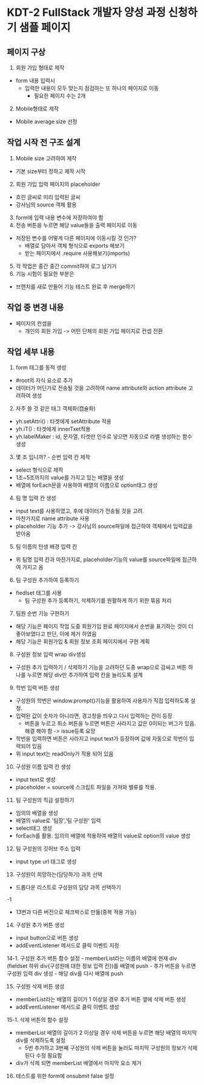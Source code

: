 # KDT-2 FullStack 개발자 양성 과정 신청하기 샘플 페이지

## 페이지 구상
1. 회원 가입 형태로 제작
- form 내용 입력시
  - 입력한 내용이 모두 맞는지 점검하는 또 하나의 페이지로 이동
    - 필요한 페이지 수는 2개
2. Mobile형태로 제작
  - Mobile average size 선정

## 작업 시작 전 구조 설계
1. Mobile size 고려하여 제작
- 기본 size부터 정하고 제작 시작
2. 회원 가입 입력 페이지의 placeholder
- 흐린 글씨로 미리 입력된 글씨
- 강사님의 source 객체 활용
3. form에 입력 내용 변수에 저장하여야 함
4. 전송 버튼을 누르면 해당 value들을 출력 페이지로 이동
- 저장된 변수를 어떻게 다른 페이지에 이동시킬 것 인가?
  - 배열로 담아서 객체 형식으로 exports 해보기
  - 받는 페이지에서 .require 사용해보기(imports)
5. 각 작업은 중간 중간 commit하여 로그 남기기
6. 기능 시험이 필요한 부분은
- 브랜치를 새로 만들어 기능 테스트 완료 후 merge하기

## 작업 중 변경 내용
- 페이지의 컨셉을
  - 개인의 회원 가입 -> 어떤 단체의 회원 가입 페이지로 컨셉 전환

## 작업 세부 내용
1. form 태그를 동적 생성
  - #root의 자식 요소로 추가
  - 데이터가 어딘가로 전송될 것을 고려하여 name attribute와 action attribute 고려하여 생성

2. 자주 쓸 것 같은 태그 객체화(캡슐화)
  - yh.setAttri() : 타겟에게 setAttribute 적용
  - yh.iT() : 타겟에게 innerTxet적용
  - yh.labelMaker : id, 문자열, 타겟만 인수로 넣으면 자동으로 라벨 생성하는 함수 생성

3. 몇 조 입니까? - 순번 입력 칸 제작
  - select 형식으로 제작
  - 1조~5조까지의 value를 가지고 있는 배열을 생성
  - 배열에 forEach문을 사용하여 배열의 이름으로 option태그 생성

4. 팀 명 입력 칸 생성
  - input text를 사용하였고, 후에 데이터가 전송될 것을 고려.
  - 마찬가지로 name attribute 사용
  - placeholder 기능 추가 -> 강사님의 source파일에 접근하여 객체에서 입력값을 받아옴

5. 팀 이름의 탄생 배경 입력 칸
  - 위 팀명 입력 칸과 마찬가지로, placeholder기능의 value를 source파일에 접근하여 가지고 옴

6. 팀 구성원 추가하여 등록하기
  - fiedlset 태그를 사용
    - 팀 구성원 추가 등록하기, 삭제하기를 원활하게 하기 위한 묶음 처리

7. 팀원 순번 기능 구현하기
  - 해당 기능은 페이지 작업 도중 회원가입 완료 페이지에서 순번을 표기하는 것이 더 좋아보였다고 판단, 이에 제거 하였음
  - 해당 기능은 회원가입 & 회원 정보 조회 페이지에서 구현 계획

8. 구성원 정보 입력 wrap div생성
  - 구성원 추가 입력하기 / 삭제하기 기능을 고려하던 도중
    wrap으로 감싸고 버튼 하나를 누르면 해당 div만 추가하여 입력 칸을 늘리도록 설계

9. 학번 입력 버튼 생성
  - 구성원의 학번은 window.prompt()기능을 활용하여 사용자가 직접 입력하도록 설정.
  - 입력된 값이 숫자가 아니라면, 경고창을 띄우고 다시 입력하는 칸이 등장
    - 버튼을 누르고 취소 버튼을 누르면 버튼은 사라지고 값은 0이되는 버그가 있음. 해결 해야 함
      -> issue등록 요망
  - 학번을 입력하면 버튼은 사라지고 input text가 등장하며 값에 자동으로 학번이 입력되어 있음
  - 위 input text는 readOnly가 적용 되어 있음

10. 구성원 이름 입력 칸 생성
  - input text로 생성
  - placeholder = source에 스크립트 파일을 가져와 밸류를 적용.

11. 팀 구성원의 직급 설정하기
  - 임의의 배열을 생성
  - 배열의 value로 '팀장','팀 구성원' 입력
  - select태그 생성
  - forEach를 활용. 임의의 배열에 적용하여 배열의 value로 option의 value 생성

12. 팀 구성원의 깃허브 주소 입력
  - input type url 태그로 생성

13. 구성원이 희망하는(담당하기) 과목 선택
  - 드롭다운 리스트로 구성원의 담당 과목 선택하기

   -1
  - 13번과 다른 버전으로 체크박스로 만듦(중복 적용 가능)

14. 구성원 추가 버튼 생성
  - input button으로 버튼 생성
  - addEventListener 메서드로 클릭 이벤트 지정

  14-1. 구성원 추가 버튼 함수 설정
    - memberList라는 이름의 배열에 현재 div (fieldset 하위 div{구성원에 대한 정보 입력 칸})를 배열에 push
    - 추가 버튼을 누르면 구성원 입력 div 생성
    - 해당 div를 다시 배열에 push

15. 구성원 삭제 버튼 생성
  - memberList라는 배열의 길이가 1 이상일 경우 추가 버튼 옆에 삭제 버튼 생성
  - addEventListener 메서드로 클릭 이벤트 생성

  15-1. 삭제 버튼의 함수 설정
  - memberList 배열의 길이가 2 이상일 경우 삭제 버튼을 누르면 해당 배열의 마지막 div를 삭제하도록 설정
    - 5번 추가하고 3번째 구성원의 삭제 버튼을 눌러도 마지막 구성원의 정보가 삭제된다 수정 필요함
  - div가 삭제 되면 memberList 배열에서 마지막 요소 제거

16. 테스트를 위한 form에 onsubmit false 설정
